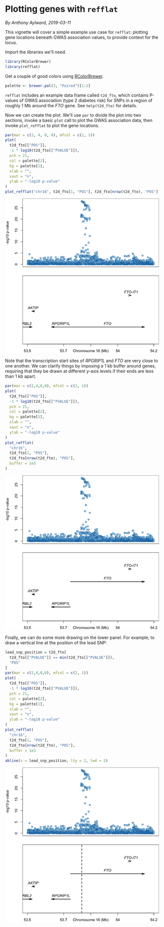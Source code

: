 # Plotting genes with `refflat`

_By Anthony Aylward, 2019-03-11_

This vignette will cover a simple example use case for `refflat`: plotting
gene locations beneath GWAS association values, to provide context for the
locus.

Import the libraries we'll need.


```R
library(RColorBrewer)
library(refflat)
```

Get a couple of good colors using [RColorBrewer](https://cran.r-project.org/web/packages/RColorBrewer/index.html).


```R
palette <- brewer.pal(3, "Paired")[1:2]
```

`refflat` includes an example data frame called `t2d_fto`, which contains
P-values of GWAS association (type 2 diabetes risk) for SNPs in a region of
roughly 1 Mb around the _FTO_ gene. See `help(t2d_fto)` for details.

Now we can create the plot. We'll use `par` to divide the plot into two
sections, invoke a basic `plot` call to plot the GWAS association data,
then invoke `plot_refflat` to plot the gene locations.


```R
par(mar = c(2, 4, 0, 0), mfcol = c(2, 1))
plot(
  t2d_fto[["POS"]],
  -1 * log10(t2d_fto[["PVALUE"]]),
  pch = 21,
  col = palette[2],
  bg = palette[1],
  xlab = "",
  xaxt = "n",
  ylab = "-log10 p-value"
)
plot_refflat("chr16", t2d_fto[1, "POS"], t2d_fto[nrow(t2d_fto), "POS"])
```


![png](refflat_vignette_files/refflat_vignette_5_0.png)


Note that the transcription start sites of _RPGRIP1L_ and _FTO_ are very close
to one another. We can clarify things by imposing a 1 kb buffer around genes,
requiring that they be drawn at different y-axis levels if their ends are less
than 1 kb apart.


```R
par(mar = c(2,4,0,0), mfcol = c(2, 1))
plot(
  t2d_fto[["POS"]],
  -1 * log10(t2d_fto[["PVALUE"]]),
  pch = 21,
  col = palette[2],
  bg = palette[1],
  xlab = "",
  xaxt = "n",
  ylab = "-log10 p-value"
)
plot_refflat(
  "chr16",
  t2d_fto[1, "POS"],
  t2d_fto[nrow(t2d_fto), "POS"],
  buffer = 1e3
)
```


![png](refflat_vignette_files/refflat_vignette_7_0.png)


Finally, we can do some more drawing on the lower panel. For example, to draw
a vertical line at the position of the lead SNP:


```R
lead_snp_position = t2d_fto[
  t2d_fto[["PVALUE"]] == min(t2d_fto[["PVALUE"]]),
  "POS"
]
par(mar = c(2,4,0,0), mfcol = c(2, 1))
plot(
  t2d_fto[["POS"]],
  -1 * log10(t2d_fto[["PVALUE"]]),
  pch = 21,
  col = palette[2],
  bg = palette[1],
  xlab = "",
  xaxt = "n",
  ylab = "-log10 p-value"
)
plot_refflat(
  "chr16",
  t2d_fto[1, "POS"],
  t2d_fto[nrow(t2d_fto), "POS"],
  buffer = 1e3
)
abline(v = lead_snp_position, lty = 2, lwd = 2)
```


![png](refflat_vignette_files/refflat_vignette_9_0.png)



```R

```
